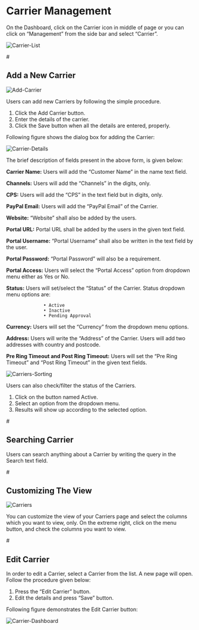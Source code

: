 <h1>Carrier Management</h1>

On the Dashboard, click on the Carrier icon in middle of page or you can click on “Management” from the side bar and select “Carrier”.

<img src="https://raw.githubusercontent.com/digipigeon/connexcs-user-docs/master/img/carrier-list.png" alt="Carrier-List"/>

#<h2>Add a New Carrier</h2>

<img src="https://raw.githubusercontent.com/digipigeon/connexcs-user-docs/master/img/add-carriers.png" alt="Add-Carrier"/>

Users can add new Carriers by following the simple procedure.

1.	Click the Add Carrier button.
2.	Enter the details of the carrier.
3.	Click the Save button when all the details are entered, properly.

Following figure shows the dialog box for adding the Carrier:

<img src="https://raw.githubusercontent.com/digipigeon/connexcs-user-docs/master/img/carrier-details.png" alt="Carrier-Details"/>

The brief description of fields present in the above form, is given below:

<b>Carrier Name:</b>	Users will add the “Customer Name” in the name text field.

<b>Channels:</b>	Users will add the “Channels” in the digits, only.

<b>CPS:</b>	Users will add the “CPS” in the text field but in digits, only.

<b>PayPal Email:</b>	Users will add the “PayPal Email” of the Carrier.

<b>Website:</b>	“Website” shall also be added by the users.

<b>Portal URL:</b>	Portal URL shall be added by the users in the given text field.

<b>Portal Username:</b> 	“Portal Username” shall also be written in the text field by the user.

<b>Portal Password:</b>  “Portal Password” will also be a requirement. 

<b>Portal Access:</b> 	Users will select the “Portal Access” option from dropdown menu either as Yes or No.

<b>Status:</b>  Users will set/select the “Status” of the Carrier. Status dropdown menu options are:

                  •	Active
                  •	Inactive
                  •	Pending Approval


<b>Currency:</b>	Users will set the “Currency” from the dropdown menu options.

<b>Address:</b>	Users will write the “Address” of the Carrier. Users will add two addresses with country and postcode.

<b>Pre Ring Timeout and Post Ring Timeout:</b> 	Users will set the “Pre Ring Timeout” and “Post Ring Timeout” in the given text fields.

<img src="https://raw.githubusercontent.com/digipigeon/connexcs-user-docs/master/img/carriers-sorting.png" alt="Carriers-Sorting"/>

Users can also check/filter the status of the Carriers. 

1.	Click on the button named Active.
2.	Select an option from the dropdown menu.
3.	Results will show up according to the selected option.

#<h2>Searching Carrier</h2>

Users can search anything about a Carrier by writing the query in the Search text field.

#<h2>Customizing The View</h2>

<img src="https://raw.githubusercontent.com/digipigeon/connexcs-user-docs/master/img/carriers.png" alt="Carriers"/>

You can customize the view of your Carriers page and select the columns which you want to view, only.
On the extreme right, click on the menu button, and check the columns you want to view.

#<h2>Edit Carrier</h2>

In order to edit a Carrier, select a Carrier from the list. A new page will open. Follow the procedure given below:

1.	Press the “Edit Carrier” button.
2.	Edit the details and press “Save” button.

Following figure demonstrates the Edit Carrier button:

<img src="https://raw.githubusercontent.com/digipigeon/connexcs-user-docs/master/img/carrier-dashboard.png" alt="Carrier-Dashboard"/>
